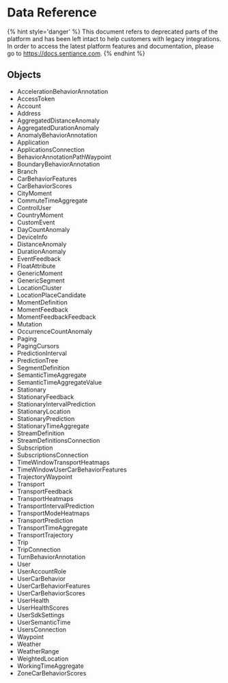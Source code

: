 # Data Reference

{% hint style='danger' %} This document refers to deprecated parts of the platform and has been left intact to help customers with legacy integrations. In order to access the latest platform features and documentation, please go to https://docs.sentiance.com. {% endhint %}

## Objects
- AccelerationBehaviorAnnotation
- AccessToken
- Account
- Address
- AggregatedDistanceAnomaly
- AggregatedDurationAnomaly
- AnomalyBehaviorAnnotation
- Application
- ApplicationsConnection
- BehaviorAnnotationPathWaypoint
- BoundaryBehaviorAnnotation
- Branch
- CarBehaviorFeatures
- CarBehaviorScores
- CityMoment
- CommuteTimeAggregate
- ControlUser
- CountryMoment
- CustomEvent
- DayCountAnomaly
- DeviceInfo
- DistanceAnomaly
- DurationAnomaly
- EventFeedback
- FloatAttribute
- GenericMoment
- GenericSegment
- LocationCluster
- LocationPlaceCandidate
- MomentDefinition
- MomentFeedback
- MomentFeedbackFeedback
- Mutation
- OccurrenceCountAnomaly
- Paging
- PagingCursors
- PredictionInterval
- PredictionTree
- SegmentDefinition
- SemanticTimeAggregate
- SemanticTimeAggregateValue
- Stationary
- StationaryFeedback
- StationaryIntervalPrediction
- StationaryLocation
- StationaryPrediction
- StationaryTimeAggregate
- StreamDefinition
- StreamDefinitionsConnection
- Subscription
- SubscriptionsConnection
- TimeWindowTransportHeatmaps
- TimeWindowUserCarBehaviorFeatures
- TrajectoryWaypoint
- Transport
- TransportFeedback
- TransportHeatmaps
- TransportIntervalPrediction
- TransportModeHeatmaps
- TransportPrediction
- TransportTimeAggregate
- TransportTrajectory
- Trip
- TripConnection
- TurnBehaviorAnnotation
- User
- UserAccountRole
- UserCarBehavior
- UserCarBehaviorFeatures
- UserCarBehaviorScores
- UserHealth
- UserHealthScores
- UserSdkSettings
- UserSemanticTime
- UsersConnection
- Waypoint
- Weather
- WeatherRange
- WeightedLocation
- WorkingTimeAggregate
- ZoneCarBehaviorScores
